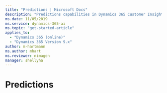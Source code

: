 ```yaml
---
title: "Predictions | Microsoft Docs"
description: "Predictions capabilities in Dynamics 365 Customer Insights."
ms.date: 11/05/2019
ms.service: dynamics-365-ai
ms.topic: "get-started-article"
applies_to: 
  - "Dynamics 365 (online)"
  - "Dynamics 365 Version 9.x"
author: m-hartmann
ms.author: mhart
ms.reviewer: nimagen
manager: shellyha
---
```


# Predictions
